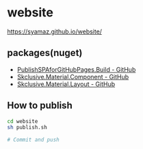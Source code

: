 ﻿# website

https://syamaz.github.io/website/

## packages(nuget)

* [PublishSPAforGitHubPages.Build - GitHub](https://github.com/jsakamoto/PublishSPAforGitHubPages.Build)
* [Skclusive.Material.Component - GitHub](https://github.com/skclusive/Skclusive.Material.Component)
* [Skclusive.Material.Layout - GitHub](https://github.com/skclusive/Skclusive.Material.Layout)

## How to publish

```bash
cd website
sh publish.sh

# Commit and push

```